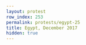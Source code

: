 ```yaml
---
layout: protest
row_index: 253
permalink: protests/egypt-25
title: Egypt, December 2017
hidden: true
---
```

